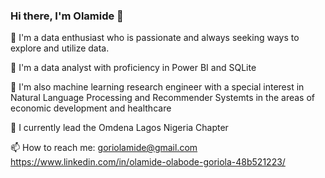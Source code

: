 ### Hi there, I'm Olamide 👋

🌱 I'm a data enthusiast who is passionate and always seeking ways to explore and utilize data.

👀 I'm a data analyst with proficiency in Power BI and SQLite

👯 I'm also machine learning research engineer with a special interest in Natural Language Processing and Recommender Systemts in the areas of economic development and healthcare

🔭 I currently lead the Omdena Lagos Nigeria Chapter

📫 How to reach me: goriolamide@gmail.com https://www.linkedin.com/in/olamide-olabode-goriola-48b521223/
<!--
**GoriolaOlamide/GoriolaOlamide** is a ✨ _special_ ✨ repository because its `README.md` (this file) appears on your GitHub profile.

Here are some ideas to get you started:

- 🔭 I’m currently working on ...
- 🌱 I’m currently learning ...
- 👯 I’m looking to collaborate on ...
- 🤔 I’m looking for help with ...
- 💬 Ask me about ...
- 📫 How to reach me: ...
- 😄 Pronouns: ...
- ⚡ Fun fact: ...
-->

